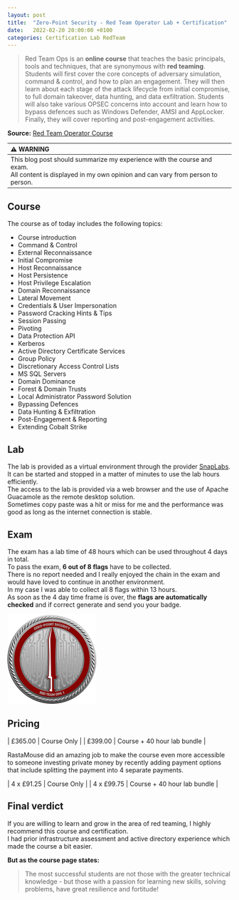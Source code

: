 ```yaml
---
layout: post
title:  "Zero-Point Security - Red Team Operator Lab + Certification"
date:   2022-02-20 20:00:00 +0100
categories: Certification Lab RedTeam
---
```


> Red Team Ops is an **online course** that teaches the basic principals, tools and techniques, that are synonymous with **red teaming**.<br />
Students will first cover the core concepts of adversary simulation, command & control, and how to plan an engagement.  They will then learn about each stage of the attack lifecycle from initial compromise, to full domain takeover, data hunting, and data exfiltration.  Students will also take various OPSEC concerns into account and learn how to bypass defences such as Windows Defender, AMSI and AppLocker.  Finally, they will cover reporting and post-engagement activities.

**Source:** [Red Team Operator Course][red-team-ops-course]

| ⚠️ WARNING          |
|:---------------------------|
| This blog post should summarize my experience with the course and exam.<br />All content is displayed in my own opinion and can vary from person to person.|


## Course

The course as of today includes the following topics:
- Course introduction
- Command & Control
- External Reconnaissance
- Initial Compromise
- Host Reconnaissance
- Host Persistence
- Host Privilege Escalation
- Domain Reconnaissance
- Lateral Movement
- Credentials & User Impersonation
- Password Cracking Hints & Tips
- Session Passing
- Pivoting
- Data Protection API
- Kerberos
- Active Directory Certificate Services
- Group Policy
- Discretionary Access Control Lists
- MS SQL Servers
- Domain Dominance
- Forest & Domain Trusts
- Local Administrator Password Solution
- Bypassing Defences
- Data Hunting & Exfiltration
- Post-Engagement & Reporting
- Extending Cobalt Strike

## Lab

The lab is provided as a virtual environment through the provider [SnapLabs][snaplabs-overview].<br />
It can be started and stopped in a matter of minutes to use the lab hours efficiently.<br />
The access to the lab is provided via a web browser and the use of Apache Guacamole as the remote desktop solution.<br />
Sometimes copy paste was a hit or miss for me and the performance was good as long as the internet connection is stable.

## Exam

The exam has a lab time of 48 hours which can be used throughout 4 days in total.<br />
To pass the exam, **6 out of 8 flags** have to be collected.<br />
There is no report needed and I really enjoyed the chain in the exam and would have loved to continue in another environment.<br />
In my case I was able to collect all 8 flags within 13 hours.<br />
As soon as the 4 day time frame is over, the **flags are automatically checked** and if correct generate and send you your badge.

![Alt text](/assets/images/zp-coin-red-100.png)

## Pricing

| £365.00	| Course Only					|
| £399.00	| Course + 40 hour lab bundle	|

RastaMouse did an amazing job to make the course even more accessible to someone investing private money by recently adding payment options that include splitting the payment into 4 separate payments.

| 4 x £91.25	| Course Only					|
| 4 x £99.75	| Course + 40 hour lab bundle	|

## Final verdict

If you are willing to learn and grow in the area of red teaming, I highly recommend this course and certification.<br />
I had prior infrastructure assessment and active directory experience which made the course a bit easier.<br />

**But as the course page states:**
> The most successful students are not those with the greater technical knowledge - but those with a passion for learning new skills, solving problems, have great resilience and fortitude!

<!-- Links -->
[red-team-ops-course]: https://courses.zeropointsecurity.co.uk/courses/red-team-ops
[snaplabs-overview]: https://www.snaplabs.io/